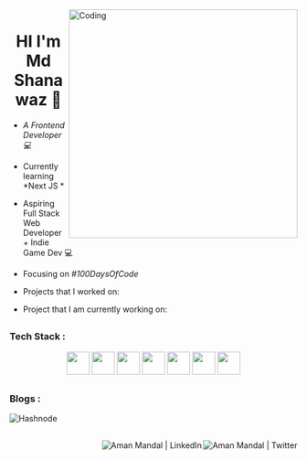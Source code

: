 <img align="right" alt="Coding" width="400" src="https://cdn.dribbble.com/users/1162077/screenshots/3848914/programmer.gif">

<h1 align="center">HI I'm Md Shanawaz 👋  </h1>

- *A Frontend Developer 💻* <br />
- Currently learning *Next JS *
- Aspiring Full Stack Web Developer + Indie Game Dev 💻
- Focusing on *#100DaysOfCode*

- Projects that I worked on:

<!--   - [*Forkify*](https://github.com/Aman-Mandal/Forkify) - An API based recipe application built with Vanilla JS 
  - [*Mapty*](https://github.com/Aman-Mandal/Mapty) - An application based on LeafletJS library in which we can track our workouts
  - [*ATM Simulation*](https://github.com/Aman-Mandal/ATM-Simulation) - An ATM Simulation built with Java and Spring Framework
  - [*Expense Tracker*](https://github.com/Aman-Mandal/Expense-Tracker) - An Expense tracking app built with ReactJS library
 -->

- Project that I am currently working on:

<!--   - [*MyTravelBuddy*]() -->

##

### Tech Stack :

<div align="center">
<img src="https://cdn.jsdelivr.net/gh/devicons/devicon/icons/html5/html5-original.svg" width=40 height=40 />
<img src="https://cdn.jsdelivr.net/gh/devicons/devicon/icons/css3/css3-original.svg" width=40 height=40/>
<img src="https://cdn.jsdelivr.net/gh/devicons/devicon/icons/javascript/javascript-original.svg" width=40 height=40/>
<img src="https://cdn.jsdelivr.net/gh/devicons/devicon/icons/bootstrap/bootstrap-plain.svg" width=40 height=40/>
<img src="https://cdn.jsdelivr.net/gh/devicons/devicon/icons/tailwindcss/tailwindcss-plain.svg"  width=40 height=40/>
<img src="https://cdn.jsdelivr.net/gh/devicons/devicon/icons/react/react-original.svg" width=40 height=40/>
<!-- <img src="https://cdn.jsdelivr.net/gh/devicons/devicon/icons/cplusplus/cplusplus-original.svg" width=40 height=40/> -->
<img src="https://cdn.jsdelivr.net/gh/devicons/devicon/icons/java/java-original.svg" width=40 height=40/>
<!-- <img src="https://cdn.jsdelivr.net/gh/devicons/devicon/icons/kotlin/kotlin-original.svg" width=40 height=40 /> -->
<!-- <img src="https://cdn.jsdelivr.net/gh/devicons/devicon/icons/android/android-original.svg" width=40 height=40/> -->
<!-- <img src="https://cdn.jsdelivr.net/gh/devicons/devicon/icons/mysql/mysql-original.svg" width=40 height=40/> -->

</div>

##

### Blogs :

<!-- - <a href="https://amanmandal.hashnode.dev/what-is-git-and-github-and-why-is-it-so-important">What is Git and Github? And why is it so important?</a>
- <a href="https://amanmandal.hashnode.dev/what-is-an-array-and-why-its-so-popular">What is an Array ?</a>
- <a href="https://amanmandal.hashnode.dev/binary-search">Binary Search</a> -->

<div>
  <img alt="Hashnode" src="https://img.shields.io/badge/Hashnode-2962FF?style=for-the-badge&logo=hashnode&logoColor=white"/>
</div>


##

<!-- <img alt="Aman Mandal's Activity Graph" src="https://activity-graph.herokuapp.com/graph?username=Aman-Mandal&theme=react-dark&area=true" width="100%"  /> -->

##

<!-- <img  src="https://github-readme-stats.vercel.app/api?username=Aman-Mandal&show_icons=true&theme=react" width="48%" align="right" >
<img  src="https://github-readme-streak-stats.herokuapp.com/?user=Aman-Mandal&theme=react" width="48%" >
 -->
##

<a href="https://twitter.com/shanawazm8276">
  <img align="right" alt="Aman Mandal | Twitter "src="https://img.icons8.com/fluent/48/000000/twitter.png"/>
</a>
<a href="https://www.linkedin.com/in/md-shanawaz-2baa74200/">
  <img align="right" alt="Aman Mandal | LinkedIn "src="https://img.icons8.com/fluent/48/000000/linkedin.png"/>
</a>

